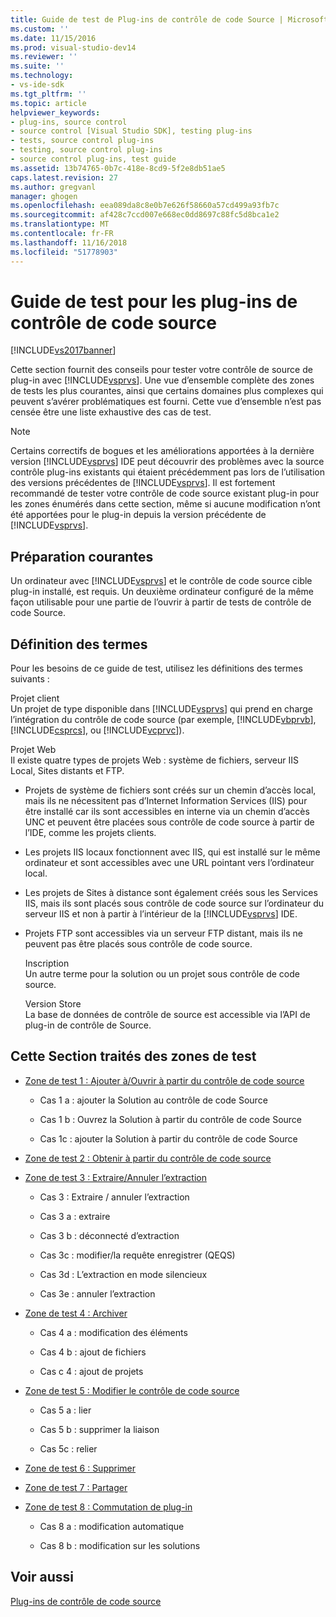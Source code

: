 ```yaml
---
title: Guide de test de Plug-ins de contrôle de code Source | Microsoft Docs
ms.custom: ''
ms.date: 11/15/2016
ms.prod: visual-studio-dev14
ms.reviewer: ''
ms.suite: ''
ms.technology:
- vs-ide-sdk
ms.tgt_pltfrm: ''
ms.topic: article
helpviewer_keywords:
- plug-ins, source control
- source control [Visual Studio SDK], testing plug-ins
- tests, source control plug-ins
- testing, source control plug-ins
- source control plug-ins, test guide
ms.assetid: 13b74765-0b7c-418e-8cd9-5f2e8db51ae5
caps.latest.revision: 27
ms.author: gregvanl
manager: ghogen
ms.openlocfilehash: eea089da8c8e0b7e626f58660a57cd499a93fb7c
ms.sourcegitcommit: af428c7ccd007e668ec0dd8697c88fc5d8bca1e2
ms.translationtype: MT
ms.contentlocale: fr-FR
ms.lasthandoff: 11/16/2018
ms.locfileid: "51778903"
---
```

# <a name="test-guide-for-source-control-plug-ins"></a>Guide de test pour les plug-ins de contrôle de code source
[!INCLUDE[vs2017banner](../../includes/vs2017banner.md)]

Cette section fournit des conseils pour tester votre contrôle de source de plug-in avec [!INCLUDE[vsprvs](../../includes/vsprvs-md.md)]. Une vue d’ensemble complète des zones de tests les plus courantes, ainsi que certains domaines plus complexes qui peuvent s’avérer problématiques est fourni. Cette vue d’ensemble n’est pas censée être une liste exhaustive des cas de test.  
  
> [!NOTE]
>  Certains correctifs de bogues et les améliorations apportées à la dernière version [!INCLUDE[vsprvs](../../includes/vsprvs-md.md)] IDE peut découvrir des problèmes avec la source contrôle plug-ins existants qui étaient précédemment pas lors de l’utilisation des versions précédentes de [!INCLUDE[vsprvs](../../includes/vsprvs-md.md)]. Il est fortement recommandé de tester votre contrôle de code source existant plug-in pour les zones énumérés dans cette section, même si aucune modification n’ont été apportées pour le plug-in depuis la version précédente de [!INCLUDE[vsprvs](../../includes/vsprvs-md.md)].  
  
## <a name="common-preparation"></a>Préparation courantes  
 Un ordinateur avec [!INCLUDE[vsprvs](../../includes/vsprvs-md.md)] et le contrôle de code source cible plug-in installé, est requis. Un deuxième ordinateur configuré de la même façon utilisable pour une partie de l’ouvrir à partir de tests de contrôle de code Source.  
  
## <a name="definition-of-terms"></a>Définition des termes  
 Pour les besoins de ce guide de test, utilisez les définitions des termes suivants :  
  
 Projet client  
 Un projet de type disponible dans [!INCLUDE[vsprvs](../../includes/vsprvs-md.md)] qui prend en charge l’intégration du contrôle de code source (par exemple, [!INCLUDE[vbprvb](../../includes/vbprvb-md.md)], [!INCLUDE[csprcs](../../includes/csprcs-md.md)], ou [!INCLUDE[vcprvc](../../includes/vcprvc-md.md)]).  
  
 Projet Web  
 Il existe quatre types de projets Web : système de fichiers, serveur IIS Local, Sites distants et FTP.  
  
- Projets de système de fichiers sont créés sur un chemin d’accès local, mais ils ne nécessitent pas d’Internet Information Services (IIS) pour être installé car ils sont accessibles en interne via un chemin d’accès UNC et peuvent être placées sous contrôle de code source à partir de l’IDE, comme les projets clients.  
  
- Les projets IIS locaux fonctionnent avec IIS, qui est installé sur le même ordinateur et sont accessibles avec une URL pointant vers l’ordinateur local.  
  
- Les projets de Sites à distance sont également créés sous les Services IIS, mais ils sont placés sous contrôle de code source sur l’ordinateur du serveur IIS et non à partir à l’intérieur de la [!INCLUDE[vsprvs](../../includes/vsprvs-md.md)] IDE.  
  
- Projets FTP sont accessibles via un serveur FTP distant, mais ils ne peuvent pas être placés sous contrôle de code source.  
  
  Inscription  
  Un autre terme pour la solution ou un projet sous contrôle de code source.  
  
  Version Store  
  La base de données de contrôle de source est accessible via l’API de plug-in de contrôle de Source.  
  
## <a name="test-areas-covered-in-this-section"></a>Cette Section traités des zones de test  
  
-   [Zone de test 1 : Ajouter à/Ouvrir à partir du contrôle de code source](../../extensibility/internals/test-area-1-add-to-open-from-source-control.md)  
  
    -   Cas 1 a : ajouter la Solution au contrôle de code Source  
  
    -   Cas 1 b : Ouvrez la Solution à partir du contrôle de code Source  
  
    -   Cas 1c : ajouter la Solution à partir du contrôle de code Source  
  
-   [Zone de test 2 : Obtenir à partir du contrôle de code source](../../extensibility/internals/test-area-2-get-from-source-control.md)  
  
-   [Zone de test 3 : Extraire/Annuler l’extraction](../../extensibility/internals/test-area-3-check-out-undo-checkout.md)  
  
    -   Cas 3 : Extraire / annuler l’extraction  
  
    -   Cas 3 a : extraire  
  
    -   Cas 3 b : déconnecté d’extraction  
  
    -   Cas 3c : modifier/la requête enregistrer (QEQS)  
  
    -   Cas 3d : L’extraction en mode silencieux  
  
    -   Cas 3e : annuler l’extraction  
  
-   [Zone de test 4 : Archiver](../../extensibility/internals/test-area-4-check-in.md)  
  
    -   Cas 4 a : modification des éléments  
  
    -   Cas 4 b : ajout de fichiers  
  
    -   Cas c 4 : ajout de projets  
  
-   [Zone de test 5 : Modifier le contrôle de code source](../../extensibility/internals/test-area-5-change-source-control.md)  
  
    -   Cas 5 a : lier  
  
    -   Cas 5 b : supprimer la liaison  
  
    -   Cas 5c : relier  
  
-   [Zone de test 6 : Supprimer](../../extensibility/internals/test-area-6-delete.md)  
  
-   [Zone de test 7 : Partager](../../extensibility/internals/test-area-7-share.md)  
  
-   [Zone de test 8 : Commutation de plug-in](../../extensibility/internals/test-area-8-plug-in-switching.md)  
  
    -   Cas 8 a : modification automatique  
  
    -   Cas 8 b : modification sur les solutions  
  
## <a name="see-also"></a>Voir aussi  
 [Plug-ins de contrôle de code source](../../extensibility/source-control-plug-ins.md)

